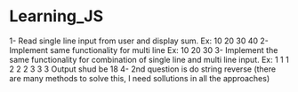 # Learning_JS
1- Read single line input from user and  display sum. Ex: 10 20 30 40  2- Implement same functionality for multi line Ex: 10 20 30  3- Implement the same functionality for combination of single line and multi line input.  Ex:   1 1 1 2 2 2 3 3 3 Output shud be 18  4- 2nd question is do string reverse (there are many methods to solve this, I need sollutions in all the approaches)
